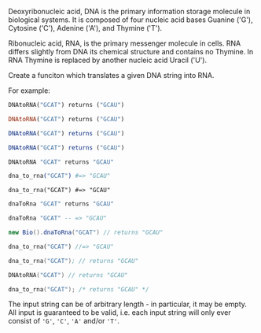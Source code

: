 Deoxyribonucleic acid, DNA is the primary information storage molecule in biological systems. It is composed of four nucleic acid bases Guanine ('G'), Cytosine ('C'), Adenine ('A'), and Thymine ('T'). 

Ribonucleic acid, RNA, is the primary messenger molecule in cells. RNA differs slightly from DNA its chemical structure and contains no Thymine. In RNA Thymine is replaced by another nucleic acid Uracil ('U').

Create a funciton which translates a given DNA string into RNA.

For example:
```python
DNAtoRNA("GCAT") returns ("GCAU")
```
```ruby
DNAtoRNA("GCAT") returns ("GCAU")
```
```javascript
DNAtoRNA("GCAT") returns ("GCAU")
```
```typescript
DNAtoRNA("GCAT") returns ("GCAU")
```
```coffeescript
DNAtoRNA "GCAT" returns "GCAU"
```
```elixir
dna_to_rna("GCAT") #=> "GCAU"
```
```crystal
dna_to_rna("GCAT") #=> "GCAU"
```
```haskell
dnaToRna "GCAT" returns "GCAU"
```
```purescript
dnaToRna "GCAT" -- => "GCAU"
```
```java
new Bio().dnaToRna("GCAT") // returns "GCAU"
```
```rust
dna_to_rna("GCAT") //=> "GCAU"
```
```nasm
dna_to_rna("GCAT"); // returns "GCAU"
```
```go
DNAtoRNA("GCAT") // returns "GCAU"
```
```c
dna_to_rna("GCAT"); /* returns "GCAU" */
```

The input string can be of arbitrary length - in particular, it may be empty.  All input is guaranteed to be valid, i.e. each input string will only ever consist of `'G'`, `'C'`, `'A'` and/or `'T'`.
